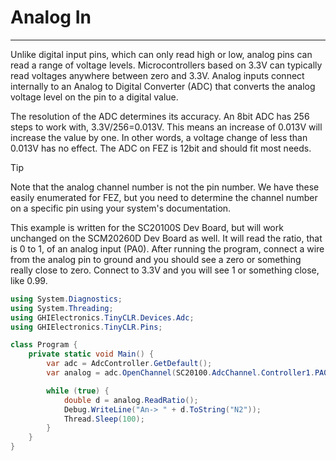 # Analog In
---
Unlike digital input pins, which can only read high or low, analog pins can read a range of voltage levels.  Microcontrollers based on 3.3V can typically read voltages anywhere between zero and 3.3V. Analog inputs connect internally to an Analog to Digital Converter (ADC) that converts the analog voltage level on the pin to a digital value.

The resolution of the ADC determines its accuracy. An 8bit ADC has 256 steps to work with, 3.3V/256=0.013V. This means an increase of 0.013V will increase the value by one. In other words, a voltage change of less than 0.013V has no effect. The ADC on FEZ is 12bit and should fit most needs.

> [!Tip]
> Note that the analog channel number is not the pin number. We have these easily enumerated for FEZ, but you need to determine the channel number on a specific pin using your system's documentation.

This example is written for the SC20100S Dev Board, but will work unchanged on the SCM20260D Dev Board as well. It will read the ratio, that is 0 to 1, of an analog input (PA0). After running the program, connect a wire from the analog pin to ground and you should see a zero or something really close to zero. Connect to 3.3V and you will see 1 or something close, like 0.99.

```cs
using System.Diagnostics;
using System.Threading;
using GHIElectronics.TinyCLR.Devices.Adc;
using GHIElectronics.TinyCLR.Pins;

class Program {
    private static void Main() {
        var adc = AdcController.GetDefault();
        var analog = adc.OpenChannel(SC20100.AdcChannel.Controller1.PA0);

        while (true) {
            double d = analog.ReadRatio();
            Debug.WriteLine("An-> " + d.ToString("N2"));
            Thread.Sleep(100);
        }
    }
}
```